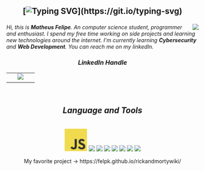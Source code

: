 <h2 align="center">


[![Typing SVG](https://readme-typing-svg.herokuapp.com?font='Comfortaa'&color=%23268F77&size=30&center=true&vCenter=true&height=30&lines=Hello,+i'm+Felp+!;Welcome+to+my+profile+!)](https://git.io/typing-svg)
 
</h2>

<img align="right" src="https://media.tenor.com/OxE-OUvzdocAAAAC/smile-naruto.gif" widht="300">

_Hi, this is ***Matheus Felipe***. An computer science student, programmer and enthusiast. I spend my free time working on side projects and learning new technologies around the internet. I'm currently learning ***Cybersecurity*** and ***Web Development***. You can reach me on my linkedIn._

<h3 align='center'><i>LinkedIn Handle</i></h3>
<p align='center'>
 
<table width="100" align='center'>
<tr>
    <td align='center' width="60">
        <a href="https://www.linkedin.com/in/felpk1"><img src="https://img.icons8.com/color/96/000000/linkedin-2.png"/></a>
    </td>
</tr>
</table>

</p>

</br>

<div align="center">
 
<h2><i>Language and Tools</i></h2>
</br>
 <img src="https://raw.githubusercontent.com/devicons/devicon/9f4f5cdb393299a81125eb5127929ea7bfe42889/icons/javascript/javascript-original.svg" height="auto" width="60px">
 <img src="https://www.vectorlogo.zone/logos/python/python-icon.svg" height="auto" width="60px"> 
 <img src="https://www.vectorlogo.zone/logos/github/github-icon.svg" height="auto" width="60px">
 <img src="https://github.com/bestofjs/bestofjs-webui/blob/master/public/logos/vscode.svg" height="auto" width="60">
 <img src="https://www.vectorlogo.zone/logos/jupyter/jupyter-ar21.svg" height="auto" width="130">
 <img src="https://cdn.jsdelivr.net/gh/devicons/devicon/icons/react/react-original-wordmark.svg" />
 <img src="https://cdn.jsdelivr.net/gh/devicons/devicon/icons/codepen/codepen-original-wordmark.svg" />
 <img src="https://cdn.jsdelivr.net/gh/devicons/devicon/icons/vuetify/vuetify-original.svg" />
 
 </br>
 <p> My favorite project -> https://felpk.github.io/rickandmortywiki/ </p>

</div>
